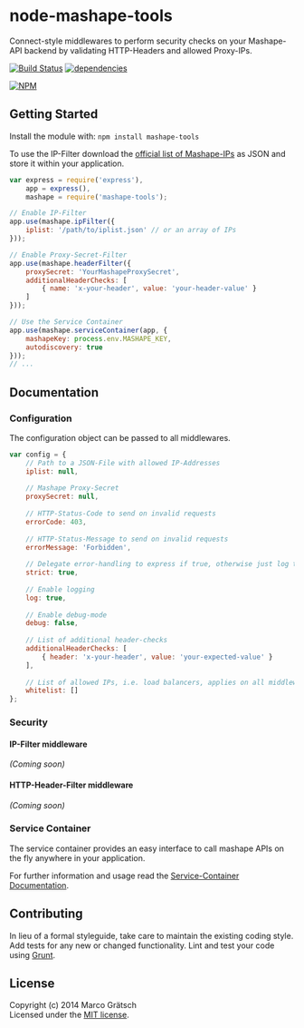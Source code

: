 # node-mashape-tools 

Connect-style middlewares to perform security checks on your Mashape-API backend by validating HTTP-Headers and allowed Proxy-IPs.

[![Build Status](https://secure.travis-ci.org/magdev/node-mashape-tools.png?branch=master)](http://travis-ci.org/magdev/node-mashape-tools)
[![dependencies](https://david-dm.org/magdev/node-mashape-tools.png)](https://david-dm.org/magdev/node-mashape-tools)

[![NPM](https://nodei.co/npm/mashape-tools.png?downloads=true)](https://nodei.co/npm/mashape-tools/)


## Getting Started

Install the module with: `npm install mashape-tools`

To use the IP-Filter download the [official list of Mashape-IPs](https://www.mashape.com/docs/firewall) as JSON and store it within your application.

```js
var express = require('express'),
    app = express(),
    mashape = require('mashape-tools');

// Enable IP-Filter
app.use(mashape.ipFilter({
    iplist: '/path/to/iplist.json' // or an array of IPs
}));

// Enable Proxy-Secret-Filter
app.use(mashape.headerFilter({
    proxySecret: 'YourMashapeProxySecret',
    additionalHeaderChecks: [
        { name: 'x-your-header', value: 'your-header-value' }
    ]
}));

// Use the Service Container
app.use(mashape.serviceContainer(app, {
    mashapeKey: process.env.MASHAPE_KEY,
    autodiscovery: true
}));
// ...
```


## Documentation

### Configuration

The configuration object can be passed to all middlewares.

```js
var config = {
    // Path to a JSON-File with allowed IP-Addresses
    iplist: null,
    
    // Mashape Proxy-Secret
    proxySecret: null,
    
    // HTTP-Status-Code to send on invalid requests
    errorCode: 403,
    
    // HTTP-Status-Message to send on invalid requests
    errorMessage: 'Forbidden',
    
    // Delegate error-handling to express if true, otherwise just log the errors
    strict: true,
    
    // Enable logging
    log: true,
        
    // Enable debug-mode 
    debug: false,
    
    // List of additional header-checks
    additionalHeaderChecks: [
        { header: 'x-your-header', value: 'your-expected-value' }
    ],
    
    // List of allowed IPs, i.e. load balancers, applies on all middlewares 
    whitelist: []
};
```


### Security 

#### IP-Filter middleware

_(Coming soon)_


#### HTTP-Header-Filter middleware

_(Coming soon)_


### Service Container

The service container provides an easy interface to call mashape APIs on the fly anywhere in your application. 

For further information and usage read the [Service-Container Documentation](docs/service-container.md).



## Contributing

In lieu of a formal styleguide, take care to maintain the existing coding style. Add tests for any new or changed functionality. Lint and test your code using [Grunt](http://gruntjs.com).


## License

Copyright (c) 2014 Marco Grätsch  
Licensed under the [MIT license](LICENSE.md).

